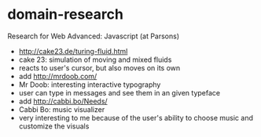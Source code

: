 # domain-research
Research for Web Advanced: Javascript (at Parsons)

- http://cake23.de/turing-fluid.html
- cake 23: simulation of moving and mixed fluids
- reacts to user's cursor, but also moves on its own
- add http://mrdoob.com/
- Mr Doob: interesting interactive typography
- user can type in messages and see them in an given typeface
- add http://cabbi.bo/Needs/
- Cabbi Bo: music visualizer
- very interesting to me because of the user's ability to choose music and customize the visuals
